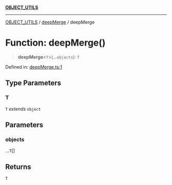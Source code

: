 [**OBJECT_UTILS**](../../README.md)

***

[OBJECT_UTILS](../../README.md) / [deepMerge](../README.md) / deepMerge

# Function: deepMerge()

> **deepMerge**\<`T`\>(...`objects`): `T`

Defined in: [deepMerge.ts:1](https://github.com/dailker/everyutil/blob/cee559aadda9e0c298e06364cba9020e97a8b19b/src/object/deepMerge.ts#L1)

## Type Parameters

### T

`T` *extends* `object`

## Parameters

### objects

...`T`[]

## Returns

`T`
